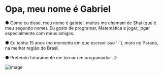 
# **Opa, meu nome é Gabriel**

● Como eu disse, meu nome é gabriel, muitos me chamam de Shai (que é meu segundo nome). Eu gosto de programar, Matemática e jogar, jogar especialmente com meus amigos.

● Eu tenho 15 anos (no momento em que escrevi isso '-'), moro no Paraná, na melhor região do Brasil.

● Pretendo futuramente me tornar um programador :D


![image](https://github.com/ShaiKARALHO/ShaiKARALHO/assets/148061520/0cb4c778-a7fd-426a-9a4d-952ec9926c41)

